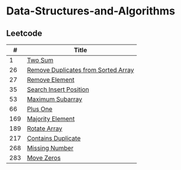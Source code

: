 # Data-Structures-and-Algorithms

## Leetcode

 |*#*| Title |
 |---|-------|
1 |[Two Sum](https://github.com/shreyasabharwal/Data-Structures-and-Algorithms/blob/master/Arrays%20and%20Strings/1.twoSum.py)
26 |[Remove Duplicates from Sorted Array](https://github.com/shreyasabharwal/Data-Structures-and-Algorithms/blob/master/Arrays%20and%20Strings/26.removeDuplicatesFrmSortedArray.py)
27 |[Remove Element](https://github.com/shreyasabharwal/Data-Structures-and-Algorithms/blob/master/Arrays%20and%20Strings/27.removeElement.py)
35 |[Search Insert Position](https://github.com/shreyasabharwal/Data-Structures-and-Algorithms/blob/master/Arrays%20and%20Strings/35.searchInsertPosition.py)
53 |[Maximum Subarray](https://github.com/shreyasabharwal/Data-Structures-and-Algorithms/blob/master/Arrays%20and%20Strings/53.maximumSubarray.py)
66 |[Plus One](https://github.com/shreyasabharwal/Data-Structures-and-Algorithms/blob/master/Arrays%20and%20Strings/66.plusOne.py)
169 |[Majority Element](https://github.com/shreyasabharwal/Data-Structures-and-Algorithms/blob/master/Arrays%20and%20Strings/169.majorityElement.py)
189 |[Rotate Array](https://github.com/shreyasabharwal/Data-Structures-and-Algorithms/blob/master/Arrays%20and%20Strings/189.rotateArray.py)
217 |[Contains Duplicate](https://github.com/shreyasabharwal/Data-Structures-and-Algorithms/blob/master/Arrays%20and%20Strings/217.containsDuplicate.py)
268 |[Missing Number](https://github.com/shreyasabharwal/Data-Structures-and-Algorithms/blob/master/Arrays%20and%20Strings/268.missingNumber.py)
283 |[Move Zeros](https://github.com/shreyasabharwal/Data-Structures-and-Algorithms/blob/master/Arrays%20and%20Strings/283.moveZeros.py)
